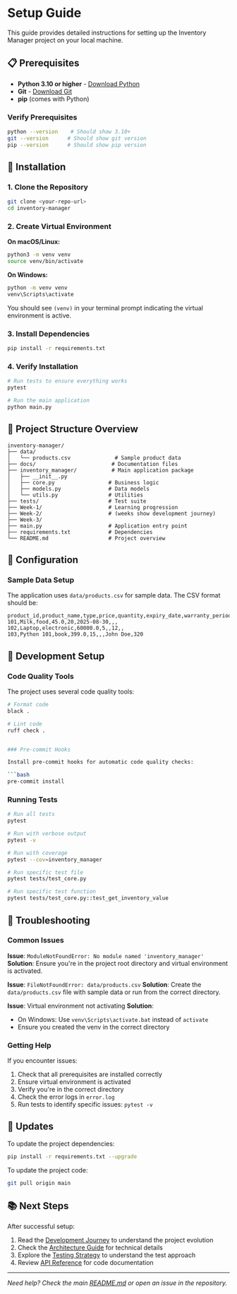 # Setup Guide

This guide provides detailed instructions for setting up the Inventory Manager project on your local machine.

## 📋 Prerequisites

- **Python 3.10 or higher** - [Download Python](https://python.org/downloads/)
- **Git** - [Download Git](https://git-scm.com/downloads)
- **pip** (comes with Python)

### Verify Prerequisites

```bash
python --version    # Should show 3.10+
git --version      # Should show git version
pip --version      # Should show pip version
```

## 🚀 Installation

### 1. Clone the Repository

```bash
git clone <your-repo-url>
cd inventory-manager
```

### 2. Create Virtual Environment

**On macOS/Linux:**
```bash
python3 -m venv venv
source venv/bin/activate
```

**On Windows:**
```bash
python -m venv venv
venv\Scripts\activate
```

You should see `(venv)` in your terminal prompt indicating the virtual environment is active.

### 3. Install Dependencies

```bash
pip install -r requirements.txt
```

### 4. Verify Installation

```bash
# Run tests to ensure everything works
pytest

# Run the main application
python main.py
```

## 📁 Project Structure Overview

```
inventory-manager/
├── data/
│   └── products.csv              # Sample product data
├── docs/                        # Documentation files
├── inventory_manager/           # Main application package
│   ├── __init__.py
│   ├── core.py                 # Business logic
│   ├── models.py               # Data models
│   └── utils.py                # Utilities
├── tests/                      # Test suite
├── Week-1/                     # Learning progression
├── Week-2/                     # (weeks show development journey)
├── Week-3/
├── main.py                     # Application entry point
├── requirements.txt            # Dependencies
└── README.md                   # Project overview
```

## 🔧 Configuration

### Sample Data Setup

The application uses `data/products.csv` for sample data. The CSV format should be:

```csv
product_id,product_name,type,price,quantity,expiry_date,warranty_period,author,pages
101,Milk,food,45.0,20,2025-08-30,,,
102,Laptop,electronic,60000.0,5,,12,,
103,Python 101,book,399.0,15,,,John Doe,320
```


## 🧪 Development Setup

### Code Quality Tools

The project uses several code quality tools:

```bash
# Format code
black .

# Lint code
ruff check .


### Pre-commit Hooks

Install pre-commit hooks for automatic code quality checks:

```bash
pre-commit install
```

### Running Tests

```bash
# Run all tests
pytest

# Run with verbose output
pytest -v

# Run with coverage
pytest --cov=inventory_manager

# Run specific test file
pytest tests/test_core.py

# Run specific test function
pytest tests/test_core.py::test_get_inventory_value
```

## 🐛 Troubleshooting

### Common Issues

**Issue**: `ModuleNotFoundError: No module named 'inventory_manager'`
**Solution**: Ensure you're in the project root directory and virtual environment is activated.

**Issue**: `FileNotFoundError: data/products.csv`
**Solution**: Create the `data/products.csv` file with sample data or run from the correct directory.

**Issue**: Virtual environment not activating
**Solution**: 
- On Windows: Use `venv\Scripts\activate.bat` instead of `activate`
- Ensure you created the venv in the correct directory

### Getting Help

If you encounter issues:

1. Check that all prerequisites are installed correctly
2. Ensure virtual environment is activated
3. Verify you're in the correct directory
4. Check the error logs in `error.log`
5. Run tests to identify specific issues: `pytest -v`

## 🔄 Updates

To update the project dependencies:

```bash
pip install -r requirements.txt --upgrade
```

To update the project code:

```bash
git pull origin main
```

## 📚 Next Steps

After successful setup:

1. Read the [Development Journey](development-journey.md) to understand the project evolution
2. Check the [Architecture Guide](architecture.md) for technical details  
3. Explore the [Testing Strategy](testing.md) to understand the test approach
4. Review [API Reference](api-reference.md) for code documentation

---

*Need help? Check the main [README.md](../README.md) or open an issue in the repository.*